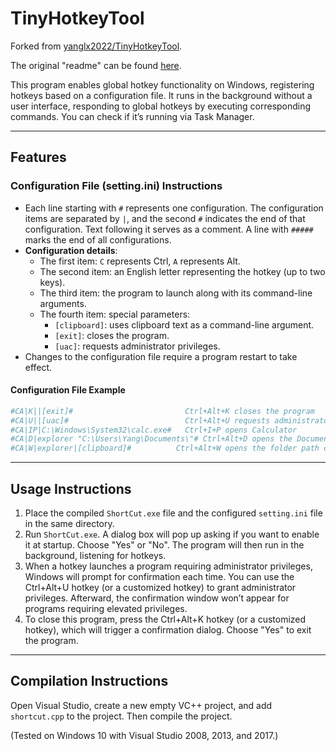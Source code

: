 # TinyHotkeyTool

Forked from [yanglx2022/TinyHotkeyTool](https://github.com/yanglx2022/TinyHotkeyTool).

The original "readme" can be found [here](./README_original.md).

This program enables global hotkey functionality on Windows, registering hotkeys based on a configuration file. It runs in the background without a user interface, responding to global hotkeys by executing corresponding commands. You can check if it’s running via Task Manager.

------

## Features

### Configuration File (setting.ini) Instructions

- Each line starting with `#` represents one configuration. The configuration items are separated by `|`, and the second `#` indicates the end of that configuration. Text following it serves as a comment. A line with `#####` marks the end of all configurations.
- **Configuration details**:
  - The first item: `C` represents Ctrl, `A` represents Alt.
  - The second item: an English letter representing the hotkey (up to two keys).
  - The third item: the program to launch along with its command-line arguments.
  - The fourth item: special parameters:
    - `[clipboard]`: uses clipboard text as a command-line argument.
    - `[exit]`: closes the program.
    - `[uac]`: requests administrator privileges.
- Changes to the configuration file require a program restart to take effect.

#### Configuration File Example

```ini
#CA|K||[exit]#                         Ctrl+Alt+K closes the program  
#CA|U||[uac]#                          Ctrl+Alt+U requests administrator privileges  
#CA|IP|C:\Windows\System32\calc.exe#   Ctrl+I+P opens Calculator  
#CA|D|explorer "C:\Users\Yang\Documents\"# Ctrl+Alt+D opens the Documents folder  
#CA|W|explorer|[clipboard]#          Ctrl+Alt+W opens the folder path copied to the clipboard  
```

------

## Usage Instructions

1. Place the compiled `ShortCut.exe` file and the configured `setting.ini` file in the same directory.
2. Run `ShortCut.exe`. A dialog box will pop up asking if you want to enable it at startup. Choose "Yes" or "No". The program will then run in the background, listening for hotkeys.
3. When a hotkey launches a program requiring administrator privileges, Windows will prompt for confirmation each time. You can use the Ctrl+Alt+U hotkey (or a customized hotkey) to grant administrator privileges. Afterward, the confirmation window won’t appear for programs requiring elevated privileges.
4. To close this program, press the Ctrl+Alt+K hotkey (or a customized hotkey), which will trigger a confirmation dialog. Choose "Yes" to exit the program.

------

## Compilation Instructions

Open Visual Studio, create a new empty VC++ project, and add `shortcut.cpp` to the project. Then compile the project.

(Tested on Windows 10 with Visual Studio 2008, 2013, and 2017.)
